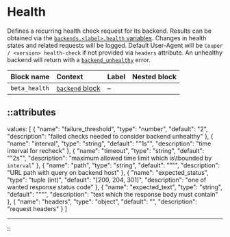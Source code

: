 # Health

Defines a recurring health check request for its backend. Results can be obtained via the [`backends.<label>.health` variables](../variables#backends).
Changes in health states and related requests will be logged. Default User-Agent will be `Couper / <version> health-check` if not provided
via `headers` attribute. An unhealthy backend will return with a [`backend_unhealthy`](../error-handling#api-error-types) error.

| Block name    | Context                           | Label | Nested block |
|:--------------|:----------------------------------|:------|:-------------|
| `beta_health` | [`backend` block](backend) | –     |              |

::attributes
---
values: [
  {
    "name": "failure_threshold",
    "type": "number",
    "default": "2",
    "description": "failed checks needed to consider backend unhealthy"
  },
  {
    "name": "interval",
    "type": "string",
    "default": "\"1s\"",
    "description": "time interval for recheck"
  },
  {
    "name": "timeout",
    "type": "string",
    "default": "\"2s\"",
    "description": "maximum allowed time limit which is\tbounded by `interval`"
  },
  {
    "name": "path",
    "type": "string",
    "default": "\"\"",
    "description": "URL path with query on backend host"
  },
  {
    "name": "expected_status",
    "type": "tuple (int)",
    "default": "[200, 204, 301]",
    "description": "one of wanted response status code"
  },
  {
    "name": "expected_text",
    "type": "string",
    "default": "\"\"",
    "description": "text which the response body must contain"
  },
  {
    "name": "headers",
    "type": "object",
    "default": "",
    "description": "request headers"
  }
]

---
::
